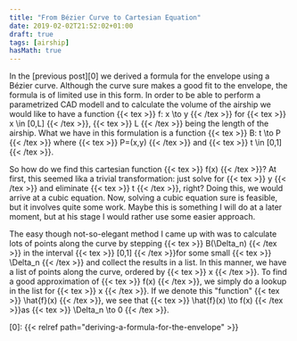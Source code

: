```yaml
---
title: "From Bézier Curve to Cartesian Equation"
date: 2019-02-02T21:52:02+01:00
draft: true
tags: [airship]
hasMath: true
---
```


In the [previous post][0] we derived a formula for the envelope using a Bézier
curve. Although the curve sure makes a good fit to the envelope, the formula is
of limited use in this form. In order to be able to perform a parametrized CAD
modell and to calculate the volume of the airship we would like to have a
function 
{{< tex >}} f: x \to y {{< /tex >}} for
{{< tex >}} x \in [0,L] {{< /tex >}}, 
{{< tex >}} L {{< /tex >}} being the length of the airship.
What we have in this formulation is a function 
{{< tex >}} B: t \to P {{< /tex >}} where 
{{< tex >}} P=(x,y) {{< /tex >}} and
{{< tex >}} t \in [0,1] {{< /tex >}}.

So how do we find this cartesian function {{< tex >}} f(x) {{< /tex >}}?
At first, this seemed lika a trivial transformation: just solve for
{{< tex >}} y {{< /tex >}} and eliminate {{< tex >}} t {{< /tex >}}, right?
Doing this, we would arrive at a cubic equation. Now, solving a cubic equation
sure is feasible, but it involves quite some work. Maybe this is something I 
will do at a later moment, but at his stage I would rather use some easier approach.

The easy though not-so-elegant method I came up with was to calculate lots of
points along the curve by stepping {{< tex >}} B(\Delta_n) {{< /tex >}}
in the interval {{< tex >}} [0,1] {{< /tex >}}for some
small {{< tex >}} \Delta_n {{< /tex >}} and collect the results in a list.
In this manner, we have a list of points along the curve, ordered by 
{{< tex >}} x {{< /tex >}}. To find a good approximation of 
{{< tex >}} f(x) {{< /tex >}}, we simply do a lookup in the list for
{{< tex >}} x {{< /tex >}}. If we denote this "function" 
{{< tex >}} \hat{f}(x) {{< /tex >}}, we see that 
{{< tex >}} \hat{f}(x) \to f(x) {{< /tex >}}as 
{{< tex >}} \Delta_n \to 0 {{< /tex >}}.

[0]: {{< relref path="deriving-a-formula-for-the-envelope" >}}
